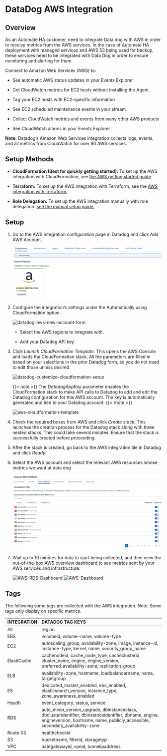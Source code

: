 # DataDog AWS Integration

## Overview

As an Automate HA customer, need to integrate Data dog with AWS in order to receive metrics from the AWS services. In the case of Automate HA deployment with managed services and AWS S3 being used for backup, these services need to be integrated with Data Dog in order to ensure monitoring and alerting for them.

Connect to Amazon Web Services (AWS) to:

* See automatic AWS status updates in your Events Explorer

* Get CloudWatch metrics for EC2 hosts without installing the Agent

* Tag your EC2 hosts with EC2-specific information

* See EC2 scheduled maintenance events in your stream

* Collect CloudWatch metrics and events from many other AWS products

* See CloudWatch alarms in your Events Explorer

**Note:** Datadog’s Amazon Web Services integration collects logs, events, and all metrics from CloudWatch for over 90 AWS services.

## Setup Methods

* **CloudFormation (Best for quickly getting started):** To set up the AWS integration with CloudFormation, see [the AWS getting started guide](https://docs.datadoghq.com/getting_started/integrations/aws/)

* **Terraform:** To set up the AWS integration with Terraform, see the [AWS integration with Terraform.](https://docs.datadoghq.com/integrations/guide/aws-terraform-setup/)

* **Role Delegation:** To set up the AWS integration manually with role delegation. [see the manual setup guide.](https://docs.datadoghq.com/integrations/guide/aws-manual-setup/?tab=roledelegation)

## Setup

1. Go to the AWS integration configuration page in Datadog and click Add AWS Account.

    ![AWS-Integration](Images/AWS-Integration.png)

1. Configure the integration’s settings under the Automatically using CloudFormation option.

    ![datadog-aws-new-account-form](Images/datadog-aws-new-account-form.png)

   * Select the AWS regions to integrate with.

   * Add your Datadog API key.

1. Click *Launch CloudFormation Template*. This opens the AWS Console and loads the CloudFormation stack. All the parameters are filled in based on your selections in the prior Datadog form, so you do not need to edit those unless desired.

    ![datadog-customize-cloudformation-setup](Images/datadog-customize-cloudformation-setup.png)

    {{< note >}} The *DatadogAppKey* parameter enables the CloudFormation stack to make API calls to Datadog to add and edit the Datadog configuration for this AWS account. The key is automatically generated and tied to your Datadog account. {{< /note >}}

    ![aws-cloudformation-template](Images/aws-cloudformation-quick-create-stack-1.png)

1. Check the required boxes from AWS and click *Create stack*. This launches the creation process for the Datadog stack along with three nested stacks. This could take several minutes. Ensure that the stack is successfully created before proceeding.

1. After the stack is created, go back to the AWS integration tile in Datadog and click *Ready!*

1. Select the AWS account and select the relevant AWS resources whose metrics we want at data dog

    ![AWS-Metrics-Select](Images/Metrics-select.png)

1. Wait up to 10 minutes for data to start being collected, and then view the out-of-the-box AWS overview dashboard to see metrics sent by your AWS services and infrastructure:

    ![AWS-RDS-Dashboard](Images/datadog-rds-dashboard.png)
    ![AWS-Dashboard](Images/aws-dashboard_overview.png)

## Tags

The following some tags are collected with the AWS integration. Note: Some tags only display on specific metrics.

| INTEGRATION | DATADOG TAG KEYS |
| :--- | :-- |
|All|region|
EBS |	volumeid, volume-name, volume-type
EC2 |	autoscaling_group, availability-zone, image, instance-id, instance-type, kernel, name, security_group_name
ElastiCache |	cachenodeid, cache_node_type, cacheclusterid, cluster_name, engine, engine_version, preferred_availability-zone, replication_group
ELB |	availability-zone, hostname, loadbalancername, name, targetgroup
ES |	dedicated_master_enabled, ebs_enabled, elasticsearch_version, instance_type, zone_awareness_enabled
Health |	event_category, status, service
RDS |	auto_minor_version_upgrade, dbinstanceclass, dbclusteridentifier, dbinstanceidentifier, dbname, engine, engineversion, hostname, name, publicly_accessible, secondary_availability-zone
Route 53 |	healthcheckid
S3 |	bucketname, filterid, storagetyp
VPC |	nategatewayid, vpnid, tunnelipaddress
